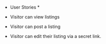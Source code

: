 * User Stories *

* Visitor can view listings
* Visitor can post a listing
* Visitor can edit their listing via a secret link.